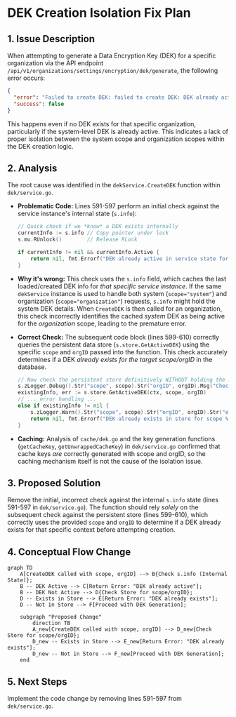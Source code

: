 # DEK Creation Isolation Fix Plan

## 1. Issue Description

When attempting to generate a Data Encryption Key (DEK) for a specific organization via the API endpoint `/api/v1/organizations/settings/encryption/dek/generate`, the following error occurs:

```json
{
  "error": "Failed to create DEK: failed to create DEK: DEK already active in service state for scope organization/<orgID>",
  "success": false
}
```

This happens even if no DEK exists for that specific organization, particularly if the system-level DEK is already active. This indicates a lack of proper isolation between the system scope and organization scopes within the DEK creation logic.

## 2. Analysis

The root cause was identified in the `dekService.CreateDEK` function within `dek/service.go`.

- **Problematic Code:** Lines 591-597 perform an initial check against the service instance's internal state (`s.info`):

  ```go
  // Quick check if we *know* a DEK exists internally
  currentInfo := s.info // Copy pointer under lock
  s.mu.RUnlock()        // Release RLock

  if currentInfo != nil && currentInfo.Active {
      return nil, fmt.Errorf("DEK already active in service state for scope %s/%s", scope, orgID)
  }
  ```

- **Why it's wrong:** This check uses the `s.info` field, which caches the last loaded/created DEK info for _that specific service instance_. If the same `dekService` instance is used to handle both system (`scope="system"`) and organization (`scope="organization"`) requests, `s.info` might hold the system DEK details. When `CreateDEK` is then called for an organization, this check incorrectly identifies the cached _system_ DEK as being active for the _organization_ scope, leading to the premature error.
- **Correct Check:** The subsequent code block (lines 599-610) correctly queries the persistent data store (`s.store.GetActiveDEK`) using the specific `scope` and `orgID` passed into the function. This check accurately determines if a DEK _already exists for the target scope/orgID_ in the database.
  ```go
  // Now check the persistent store definitively WITHOUT holding the main service lock
  s.zLogger.Debug().Str("scope", scope).Str("orgID", orgID).Msg("Checking store for existing active DEK before creation")
  existingInfo, err := s.store.GetActiveDEK(ctx, scope, orgID)
  // ... error handling ...
  else if existingInfo != nil {
      s.zLogger.Warn().Str("scope", scope).Str("orgID", orgID).Str("existingDEKId", existingInfo.Id).Msg("DEK already exists in store")
      return nil, fmt.Errorf("DEK already exists in store for scope %s/%s", scope, orgID)
  }
  ```
- **Caching:** Analysis of `cache/dek.go` and the key generation functions (`getCacheKey`, `getUnwrappedCacheKey`) in `dek/service.go` confirmed that cache keys _are_ correctly generated with scope and orgID, so the caching mechanism itself is not the cause of the isolation issue.

## 3. Proposed Solution

Remove the initial, incorrect check against the internal `s.info` state (lines 591-597 in `dek/service.go`). The function should rely _solely_ on the subsequent check against the persistent store (lines 599-610), which correctly uses the provided `scope` and `orgID` to determine if a DEK already exists for that specific context before attempting creation.

## 4. Conceptual Flow Change

```mermaid
graph TD
    A[CreateDEK called with scope, orgID] --> B{Check s.info (Internal State)};
    B -- DEK Active --> C[Return Error: "DEK already active"];
    B -- DEK Not Active --> D{Check Store for scope/orgID};
    D -- Exists in Store --> E[Return Error: "DEK already exists"];
    D -- Not in Store --> F[Proceed with DEK Generation];

    subgraph "Proposed Change"
        direction TB
        A_new[CreateDEK called with scope, orgID] --> D_new{Check Store for scope/orgID};
        D_new -- Exists in Store --> E_new[Return Error: "DEK already exists"];
        D_new -- Not in Store --> F_new[Proceed with DEK Generation];
    end
```

## 5. Next Steps

Implement the code change by removing lines 591-597 from `dek/service.go`.
